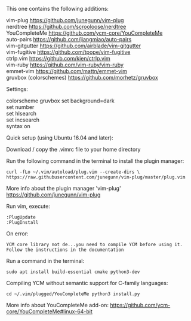 This one contains the following additions:

vim-plug  https://github.com/junegunn/vim-plug <br />
nerdtree  https://github.com/scrooloose/nerdtree <br />
YouCompleteMe https://github.com/ycm-core/YouCompleteMe <br />
auto-pairs https://github.com/jiangmiao/auto-pairs <br />
vim-gitgutter https://github.com/airblade/vim-gitgutter <br />
vim-fugitive https://github.com/tpope/vim-fugitive <br />
ctrlp.vim https://github.com/kien/ctrlp.vim <br />
vim-ruby https://github.com/vim-ruby/vim-ruby <br />
emmet-vim https://github.com/mattn/emmet-vim  <br />
gruvbox  (colorschemes) https://github.com/morhetz/gruvbox

Settings:

colorscheme gruvbox
set background=dark  <br />
set number  <br />
set hlsearch  <br />
set incsearch  <br />
syntax on

Quick setup (using Ubuntu 16.04 and later):

Download / copy the .vimrc file to your home directory 

Run the following command in the terminal to install the plugin manager:  <br />

`curl -fLo ~/.vim/autoload/plug.vim --create-dirs \
    https://raw.githubusercontent.com/junegunn/vim-plug/master/plug.vim`  <br />
  
 More info about the plugin manager 'vim-plug' https://github.com/junegunn/vim-plug  <br />
 
 Run vim, execute:  <br />
 
 `:PlugUpdate`  <br />
 `:PlugInstall`  <br />
 
On error:
<pre><code>YCM core library not de...you need to compile YCM before using it. Follow the instructions in the documentation</code></pre>
Run a command in the terminal:  <br />

`sudo apt install build-essential cmake python3-dev`

Compiling YCM without semantic support for C-family languages: <br />

`cd ~/.vim/plugged/YouCompleteMe
python3 install.py`  <br />

More info about YouCompleteMe add-on: https://github.com/ycm-core/YouCompleteMe#linux-64-bit
